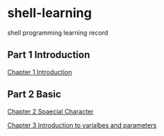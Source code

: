 # shell-learning
shell programming learning record

## Part 1 Introduction

[Chapter 1 Introduction](docs/Part-1-Introduction/Chapter-1-Introduction.md)

## Part 2 Basic

[Chapter 2 Spaecial Character](docs\part-2-Basic\Chapter-2-Special-Characters.md)

[Chapter 3 Introduction to varialbes and parameters](docs\part-2-Basic\Chapter-3-Introduction-to-Variables-and-Parameters.md)